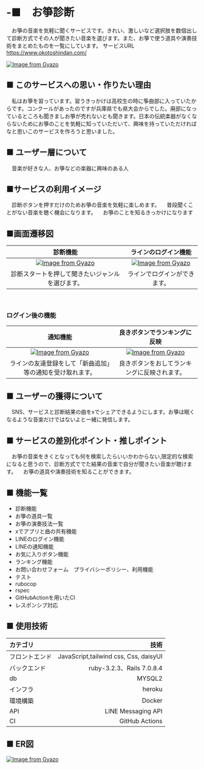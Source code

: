 # -■　お箏診断
　お箏の音楽を気軽に聞くサービスです。きれい、激しいなど選択肢を数個出して診断方式でその人が聞きたい音楽を選びます。また、お箏で使う道具や演奏技術をまとめたものを一覧にしています。
サービスURL　https://www.okotoshindan.com/
 
 [![Image from Gyazo](https://i.gyazo.com/1358157c46c85828a2fd42f8406cae12.jpg)](https://gyazo.com/1358157c46c85828a2fd42f8406cae12)

## ■ このサービスへの思い・作りたい理由
　私はお箏を習っています。習うきっかけは高校生の時に筝曲部に入っていたからです。コンクールがあったのですが兵庫県でも県大会からでした。廃部になっているところも聞きましお箏が売れないとも聞きます。日本の伝統楽器がなくならないためにお箏のことを気軽に知っていただいて、興味を持っていただければなと思いこのサービスを作ろうと思いました。

## ■ ユーザー層について
　音楽が好きな人、お箏などの楽器に興味のある人

## ■サービスの利用イメージ
　診断ボタンを押すだけのためお箏の音楽を気軽に楽しめます。
　普段聞くことがない音楽を聴く機会になります。
　お箏のことを知るきっかけになります

## ■画面遷移図
| 診断機能 | ラインのログイン機能 |
|:-----------:|:------------:|
|[![Image from Gyazo](https://i.gyazo.com/c752abcc59415599afb056066ecdbac9.gif)](https://gyazo.com/c752abcc59415599afb056066ecdbac9) | [![Image from Gyazo](https://i.gyazo.com/b1d76cd4b0f3230d1ed95da9ad40820f.png)](https://gyazo.com/b1d76cd4b0f3230d1ed95da9ad40820f) |
| 診断スタートを押して聞きたいジャンルを選びます。 | ラインでログインができます。 |

</br>

### ログイン後の機能

| 通知機能 | 良きボタンでランキングに反映 |
|:-----------:|:------------:|
| [![Image from Gyazo](https://i.gyazo.com/7d3ab2de40f4484c2f69f496bd9c01be.png)](https://gyazo.com/7d3ab2de40f4484c2f69f496bd9c01be) |[![Image from Gyazo](https://i.gyazo.com/28add6c5b5006e62fd8c53b7c8b9ddc7.gif)](https://gyazo.com/28add6c5b5006e62fd8c53b7c8b9ddc7) |
| ラインの友達登録をして「新曲追加」等の通知を受け取れます。 | 良きボタンをおしてランキングに反映されます。 |


## ■ ユーザーの獲得について
　SNS、サービスと診断結果の曲をxでシェアできるようにします。お箏は眠くなるような音楽だけではないよと一緒に発信します。

## ■ サービスの差別化ポイント・推しポイント
　お箏の音楽をきくとなっても何を検索したらいいかわからない,限定的な検索になると思うので、診断方式ででた結果の音楽で自分が聞きたい音楽が聴けます。
　お箏の道具や演奏技術を知ることができます。

## ■ 機能一覧
* 診断機能　
* お箏の道具一覧　
* お箏の演奏技法一覧
* xでアプリと曲の共有機能
* LINEのログイン機能　
* LINEの通知機能 
* お気に入りボタン機能　
* ランキング機能　
* お問い合わせフォーム　プライバシーポリシー、利用機能
* テスト
 * rubocop
 * rspec
* GitHubActionを用いたCI
* レスポンシブ対応

## ■ 使用技術

| カテゴリ    | 技術 | 
|:-----------|------------:|
| フロントエンド| JavaScript,tailwind css, Css, daisyUI|
| バックエンド| ruby-3.2.3、Rails 7.0.8.4| 
| db| MYSQL2|
| インフラ| heroku|
| 環境構築| Docker       | 
| API| LINE Messaging API     | 
| CI | GitHub Actions |

## ■ ER図
[![Image from Gyazo](https://i.gyazo.com/5b5ae6e3f091fb21e3e45c8b6543db7e.png)](https://gyazo.com/5b5ae6e3f091fb21e3e45c8b6543db7e)
